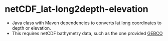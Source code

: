 # netCDF_lat-long2depth-elevation

- Java class with Maven dependencies to converts lat long coordinates to depth or elevation.
- This requires netCDF bathymetry data, such as the one provided [GEBCO](https://www.gebco.net/data_and_products/gridded_bathymetry_data/])
